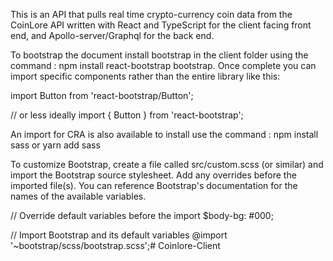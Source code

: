 This is an API that pulls real time crypto-currency coin data from the CoinLore API written with React and TypeScript for the client facing front end, and Apollo-server/Graphql for the back end.

To bootstrap the document install bootstrap in the client folder using the command : npm install react-bootstrap bootstrap. Once complete you can import specific components rather than the entire library like this:

import Button from 'react-bootstrap/Button';

// or less ideally import { Button } from 'react-bootstrap';

An import for CRA is also available to install use the command : npm install sass or yarn add sass

To customize Bootstrap, create a file called src/custom.scss (or similar) and import the Bootstrap source stylesheet. Add any overrides before the imported file(s). You can reference Bootstrap's documentation for the names of the available variables.

// Override default variables before the import $body-bg: #000;

// Import Bootstrap and its default variables @import '~bootstrap/scss/bootstrap.scss';# Coinlore-Client
